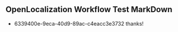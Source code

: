 ## OpenLocalization Workflow Test MarkDown
* 6339400e-9eca-40d9-89ac-c4eacc3e3732 thanks!

<!--HONumber=Jul16_HO2-->


